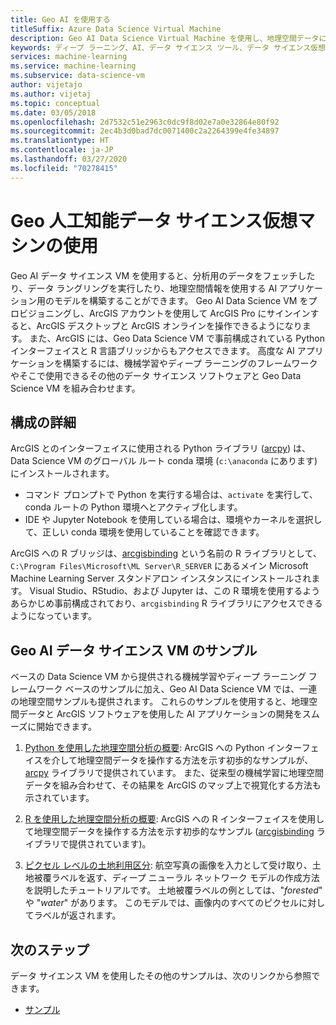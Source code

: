 ```yaml
---
title: Geo AI を使用する
titleSuffix: Azure Data Science Virtual Machine
description: Geo AI Data Science Virtual Machine を使用し、地理空間データに基づいてデータを分析し、モデルを構築する方法について説明します。
keywords: ディープ ラーニング、AI、データ サイエンス ツール、データ サイエンス仮想マシン、地理空間分析
services: machine-learning
ms.service: machine-learning
ms.subservice: data-science-vm
author: vijetajo
ms.author: vijetaj
ms.topic: conceptual
ms.date: 03/05/2018
ms.openlocfilehash: 2d7532c51e2963c0dc9f8d02e7a0e32864e80f92
ms.sourcegitcommit: 2ec4b3d0bad7dc0071400c2a2264399e4fe34897
ms.translationtype: HT
ms.contentlocale: ja-JP
ms.lasthandoff: 03/27/2020
ms.locfileid: "70278415"
---
```

# <a name="using-the-geo-artificial-intelligence-data-science-virtual-machine"></a>Geo 人工知能データ サイエンス仮想マシンの使用

Geo AI データ サイエンス VM を使用すると、分析用のデータをフェッチしたり、データ ラングリングを実行したり、地理空間情報を使用する AI アプリケーション用のモデルを構築することができます。 Geo AI Data Science VM をプロビジョニングし、ArcGIS アカウントを使用して ArcGIS Pro にサインインすると、ArcGIS デスクトップと ArcGIS オンラインを操作できるようになります。 また、ArcGIS には、Geo Data Science VM で事前構成されている Python インターフェイスと R 言語ブリッジからもアクセスできます。 高度な AI アプリケーションを構築するには、機械学習やディープ ラーニングのフレームワークやそこで使用できるその他のデータ サイエンス ソフトウェアと Geo Data Science VM を組み合わせます。  


## <a name="configuration-details"></a>構成の詳細

ArcGIS とのインターフェイスに使用される Python ライブラリ ([arcpy](https://pro.arcgis.com/en/pro-app/arcpy/main/arcgis-pro-arcpy-reference.htm)) は、Data Science VM のグローバル ルート conda 環境 (```c:\anaconda``` にあります) にインストールされます。

- コマンド プロンプトで Python を実行する場合は、```activate``` を実行して、conda ルートの Python 環境へとアクティブ化します。
- IDE や Jupyter Notebook を使用している場合は、環境やカーネルを選択して、正しい conda 環境を使用していることを確認できます。

ArcGIS への R ブリッジは、[arcgisbinding](https://github.com/R-ArcGIS/r-bridge) という名前の R ライブラリとして、```C:\Program Files\Microsoft\ML Server\R_SERVER``` にあるメイン Microsoft Machine Learning Server スタンドアロン インスタンスにインストールされます。 Visual Studio、RStudio、および Jupyter は、この R 環境を使用するようあらかじめ事前構成されており、```arcgisbinding``` R ライブラリにアクセスできるようになっています。 


## <a name="geo-ai-data-science-vm-samples"></a>Geo AI データ サイエンス VM のサンプル

ベースの Data Science VM から提供される機械学習やディープ ラーニング フレームワーク ベースのサンプルに加え、Geo AI Data Science VM では、一連の地理空間サンプルも提供されます。 これらのサンプルを使用すると、地理空間データと ArcGIS ソフトウェアを使用した AI アプリケーションの開発をスムーズに開始できます。


1. [Python を使用した地理空間分析の概要](https://github.com/Azure/DataScienceVM/blob/master/Notebooks/ArcGIS/Python%20walkthrough%20ArcGIS%20Data%20analysis%20and%20ML.ipynb): ArcGIS への Python インターフェイスを介して地理空間データを操作する方法を示す初歩的なサンプルが、[arcpy](https://pro.arcgis.com/en/pro-app/arcpy/main/arcgis-pro-arcpy-reference.htm) ライブラリで提供されています。 また、従来型の機械学習に地理空間データを組み合わせて、その結果を ArcGIS のマップ上で視覚化する方法も示されています。

2. [R を使用した地理空間分析の概要](https://github.com/Azure/DataScienceVM/blob/master/Notebooks/ArcGIS/R%20walkthrough%20ArcGIS%20Data%20analysis%20and%20ML.ipynb): ArcGIS への R インターフェイスを使用して地理空間データを操作する方法を示す初歩的なサンプル ([arcgisbinding](https://github.com/R-ArcGIS/r-bridge) ライブラリで提供されています)。 

3. [ピクセル レベルの土地利用区分](https://github.com/Azure/pixel_level_land_classification): 航空写真の画像を入力として受け取り、土地被覆ラベルを返す、ディープ ニューラル ネットワーク モデルの作成方法を説明したチュートリアルです。 土地被覆ラベルの例としては、"*forested*" や "*water*" があります。 このモデルでは、画像内のすべてのピクセルに対してラベルが返されます。 


## <a name="next-steps"></a>次のステップ

データ サイエンス VM を使用したその他のサンプルは、次のリンクから参照できます。

* [サンプル](dsvm-samples-and-walkthroughs.md)